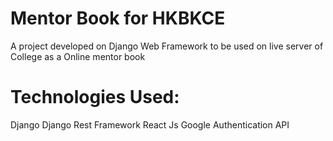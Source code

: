 # Mentor Book for HKBKCE
A project developed on Django Web Framework to be used on live server of College as a Online mentor book

# Technologies Used:
Django
Django Rest Framework
React Js
Google Authentication API

